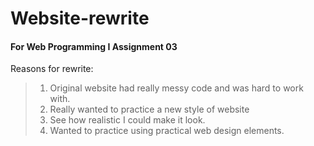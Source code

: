 # Website-rewrite
#### For Web Programming I Assignment 03

Reasons for rewrite:
>1. Original website had really messy code and was hard to work with.
>2. Really wanted to practice a new style of website
>3. See how realistic I could make it look.
>4. Wanted to practice using practical web design elements.